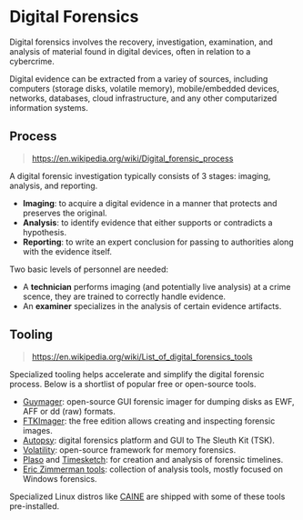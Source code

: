 # Digital Forensics

Digital forensics involves the recovery, investigation, examination, and analysis of material found in digital devices, often in relation to a cybercrime.

Digital evidence can be extracted from a variey of sources, including computers (storage disks, volatile memory), mobile/embedded devices, networks, databases, cloud infrastructure, and any other computarized information systems.

## Process

> <https://en.wikipedia.org/wiki/Digital_forensic_process>

A digital forensic investigation typically consists of 3 stages: imaging, analysis, and reporting.

- **Imaging**: to acquire a digital evidence in a manner that protects and preserves the original.
- **Analysis**: to identify evidence that either supports or contradicts a hypothesis.
- **Reporting**: to write an expert conclusion for passing to authorities along with the evidence itself.

Two basic levels of personnel are needed:

- A **technician** performs imaging (and potentially live analysis) at a crime scence, they are trained to correctly handle evidence.
- An **examiner** specializes in the analysis of certain evidence artifacts.

## Tooling

> <https://en.wikipedia.org/wiki/List_of_digital_forensics_tools>

Specialized tooling helps accelerate and simplify the digital forensic process. Below is a shortlist of popular free or open-source tools.

- [Guymager](https://www.kali.org/tools/guymager/): open-source GUI forensic imager for dumping disks as EWF, AFF or dd (raw) formats.
- [FTKImager](https://www.exterro.com/digital-forensics-software/ftk-imager): the free edition allows creating and inspecting forensic images.
- [Autopsy](https://github.com/sleuthkit/autopsy): digital forensics platform and GUI to The Sleuth Kit (TSK).
- [Volatility](https://github.com/volatilityfoundation/volatility3): open-source framework for memory forensics.
- [Plaso](https://github.com/log2timeline/plaso) and [Timesketch](https://github.com/google/timesketch): for creation and analysis of forensic timelines.
- [Eric Zimmerman tools](https://ericzimmerman.github.io/#!index.md): collection of analysis tools, mostly focused on Windows forensics.

Specialized Linux distros like [CAINE](https://en.wikipedia.org/wiki/CAINE_Linux) are shipped with some of these tools pre-installed.
